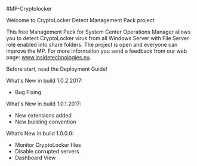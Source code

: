 ﻿#MP-Cryptolocker

Welcome to CryptoLocker Detect Management Pack project

This free Management Pack for System Center Operations Manager allows you to detect CryptoLocker virus from all Windows Server with File Server role enabled into share folders. The project is open and everyone can improve the MP. For more information you send a feedback from our web page: www.insidetechnologies.eu.

Before start, read the Deployment Guide!

What's New in build 1.0.2.2017:

- Bug Fixing

What's New in build 1.0.1.2017:

- New extensions added
- New building convention

What’s New in build 1.0.0.0:

- Monitor CryptoLocker files
- Disable corrupted servers
- Dashboard View